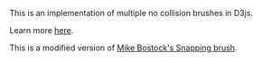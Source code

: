 This is an implementation of multiple no collision brushes in D3js.

Learn more [here](http://blog.schedulenaut.com/multiple-no-collision-brushes-in-d3js/).

This is a modified version of [Mike Bostock's Snapping brush](/mbostock/6232537).
